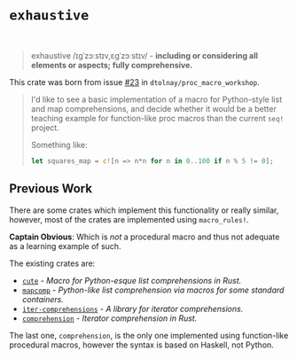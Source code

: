 # `exhaustive`

[<img alt="" src="https://img.shields.io/badge/docs.rs-exhaustive-success?style=flat-square">](https://docs.rs/exhaustive)
[<img alt="" src="https://img.shields.io/crates/v/exhaustive?style=flat-square">](https://crates.io/crates/exhaustive)

> exhaustive /ɪɡˈzɔːstɪv,ɛɡˈzɔːstɪv/ - **including or considering all elements or aspects; fully comprehensive.**

This crate was born from issue [#23](https://github.com/dtolnay/proc-macro-workshop/issues/23) in `dtolnay/proc_macro_workshop`.

> I'd like to see a basic implementation of a macro for Python-style list and map comprehensions, and decide whether it would be a better teaching example for function-like proc macros than the current `seq!` project.
>
> Something like:
> ```rust
> let squares_map = c![n => n*n for n in 0..100 if n % 5 != 0];
> ```

## Previous Work

There are some crates which implement this functionality or really similar,
however, most of the crates are implemented using `macro_rules!`.

**Captain Obvious**: Which is *not* a procedural macro and thus not adequate as a learning example of such.

The existing crates are:

- [`cute`](https://crates.io/crates/cute) - *Macro for Python-esque list comprehensions in Rust.*
- [`mapcomp`](https://crates.io/crates/mapcomp) - *Python-like list comprehension via macros for some standard containers.*
- [`iter-comprehensions`](https://crates.io/crates/iter-comprehensions) - *A library for iterator comprehensions.*
- [`comprehension`](https://crates.io/crates/comprehension) - *Iterator comprehension in Rust.*

The last one, `comprehension`, is the only one implemented using function-like procedural macros,
however the syntax is based on Haskell, not Python.